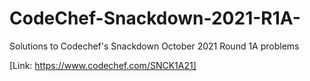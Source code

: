 # CodeChef-Snackdown-2021-R1A-
Solutions to Codechef's Snackdown October 2021 Round 1A problems 

[Link: https://www.codechef.com/SNCK1A21]
